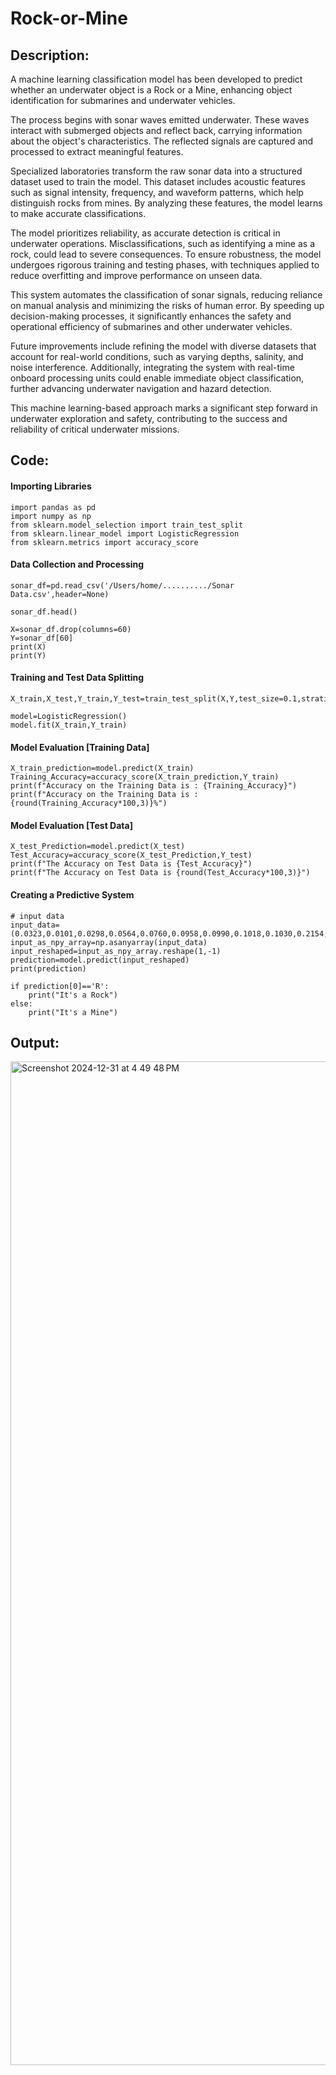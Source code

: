 # Rock-or-Mine
## Description:
A machine learning classification model has been developed to predict whether an underwater object is a Rock or a Mine, enhancing object identification for submarines and underwater vehicles.

The process begins with sonar waves emitted underwater. These waves interact with submerged objects and reflect back, carrying information about the object's characteristics. The reflected signals are captured and processed to extract meaningful features.

Specialized laboratories transform the raw sonar data into a structured dataset used to train the model. This dataset includes acoustic features such as signal intensity, frequency, and waveform patterns, which help distinguish rocks from mines. By analyzing these features, the model learns to make accurate classifications.

The model prioritizes reliability, as accurate detection is critical in underwater operations. Misclassifications, such as identifying a mine as a rock, could lead to severe consequences. To ensure robustness, the model undergoes rigorous training and testing phases, with techniques applied to reduce overfitting and improve performance on unseen data.

This system automates the classification of sonar signals, reducing reliance on manual analysis and minimizing the risks of human error. By speeding up decision-making processes, it significantly enhances the safety and operational efficiency of submarines and other underwater vehicles.

Future improvements include refining the model with diverse datasets that account for real-world conditions, such as varying depths, salinity, and noise interference. Additionally, integrating the system with real-time onboard processing units could enable immediate object classification, further advancing underwater navigation and hazard detection.

This machine learning-based approach marks a significant step forward in underwater exploration and safety, contributing to the success and reliability of critical underwater missions.
## Code:
#### Importing Libraries
```
import pandas as pd
import numpy as np
from sklearn.model_selection import train_test_split
from sklearn.linear_model import LogisticRegression
from sklearn.metrics import accuracy_score
```
#### Data Collection and Processing
```
sonar_df=pd.read_csv('/Users/home/........../Sonar Data.csv',header=None)
```
```
sonar_df.head()
```
```
X=sonar_df.drop(columns=60)
Y=sonar_df[60]
print(X)
print(Y)
```
#### Training and Test Data Splitting
```
X_train,X_test,Y_train,Y_test=train_test_split(X,Y,test_size=0.1,stratify=Y,random_state=1)
```
```
model=LogisticRegression()
model.fit(X_train,Y_train)
```
#### Model Evaluation [Training Data]
```
X_train_prediction=model.predict(X_train)
Training_Accuracy=accuracy_score(X_train_prediction,Y_train)
print(f"Accuracy on the Training Data is : {Training_Accuracy}")
print(f"Accuracy on the Training Data is : {round(Training_Accuracy*100,3)}%")
```
#### Model Evaluation [Test Data]
```
X_test_Prediction=model.predict(X_test)
Test_Accuracy=accuracy_score(X_test_Prediction,Y_test)
print(f"The Accuracy on Test Data is {Test_Accuracy}")
print(f"The Accuracy on Test Data is {round(Test_Accuracy*100,3)}")
```
#### Creating a Predictive System
```
# input data
input_data=(0.0323,0.0101,0.0298,0.0564,0.0760,0.0958,0.0990,0.1018,0.1030,0.2154,0.3085,0.3425,0.2990,0.1402,0.1235,0.1534,0.1901,0.2429,0.2120,0.2395,0.3272,0.5949,0.8302,0.9045,0.9888,0.9912,0.9448,1.0000,0.9092,0.7412,0.7691,0.7117,0.5304,0.2131,0.0928,0.1297,0.1159,0.1226,0.1768,0.0345,0.1562,0.0824,0.1149,0.1694,0.0954,0.0080,0.0790,0.1255,0.0647,0.0179,0.0051,0.0061,0.0093,0.0135,0.0063,0.0063,0.0034,0.0032,0.0062,0.0067)
input_as_npy_array=np.asanyarray(input_data)
input_reshaped=input_as_npy_array.reshape(1,-1)
prediction=model.predict(input_reshaped)
print(prediction)

if prediction[0]=='R':
    print("It's a Rock")
else:
    print("It's a Mine")
```
## Output:
<img width="1606" alt="Screenshot 2024-12-31 at 4 49 48 PM" src="https://github.com/user-attachments/assets/06f54015-1eef-42f3-992a-bfbee2f9e422" />

